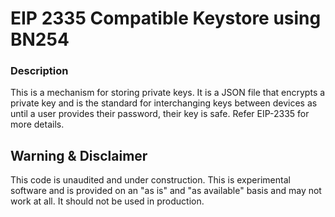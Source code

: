 # EIP 2335 Compatible Keystore using BN254

### Description
This is a mechanism for storing private keys. It is a JSON file that encrypts a private key and is the standard for interchanging keys between devices as until a user provides their password, their key is safe.
Refer EIP-2335 for more details.

## Warning & Disclaimer

This code is unaudited and under construction. This is experimental software and is provided on an "as is" and "as available" basis and may not work at all. It should not be used in production.
